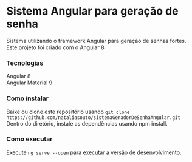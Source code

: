 # Sistema Angular para geração de senha
Sistema utilizando o framework Angular para geração de senhas fortes. </br>
Este projeto foi criado com o Angular 8

### Tecnologias
Angular 8</br>
Angular Material 9

### Como instalar
Baixe ou clone este repositório usando `git clone https://github.com/nataliasouto/sistemaGeradorDeSenhaAngular.git`</br>
Dentro do diretório, instale as dependências usando npm install.

### Como executar
Execute `ng serve --open` para executar a versão de desenvolvimento.
